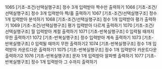 1065 [기초-조건/선택실행구조] 정수 3개 입력받아 짝수만 출력하기
1066 [기초-조건/선택실행구조] 정수 3개 입력받아 짝/홀 출력하기
1067 [기초-조건/선택실행구조] 정수 1개 입력받아 분석하기
1068 [기초-조건/선택실행구조] 정수 1개 입력받아 평가 출력하기
1069 [기초-조건/선택실행구조] 평가 입력받아 다르게 출력하기
1070 [기초-조건/선택실행구조] 월 입력받아 계절 출력하기
1071 [기초-반복실행구조] 0 입력될 때까지 무한 출력하기1
1072 [기초-반복실행구조] 정수 입력받아 계속 출력하기
1073 [기초-반복실행구조] 0 입력될 때까지 무한 출력하기2
1074 [기초-반복실행구조] 정수 1개 입력받아 카운트다운 출력하기1
1075 [기초-반복실행구조] 정수 1개 입력받아 카운트다운 출력하기2
1076 [기초-반복실행구조] 문자 1개 입력받아 알파벳 출력하기
1077 [기초-반복실행구조] 정수 1개 입력받아 그 수까지 출력하기